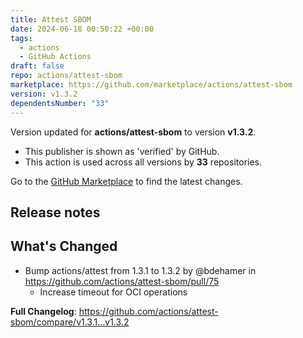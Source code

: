 ```yaml
---
title: Attest SBOM
date: 2024-06-18 00:50:22 +00:00
tags:
  - actions
  - GitHub Actions
draft: false
repo: actions/attest-sbom
marketplace: https://github.com/marketplace/actions/attest-sbom
version: v1.3.2
dependentsNumber: "33"
---
```



Version updated for **actions/attest-sbom** to version **v1.3.2**.
- This publisher is shown as 'verified' by GitHub.
- This action is used across all versions by **33** repositories.

Go to the [GitHub Marketplace](https://github.com/marketplace/actions/attest-sbom) to find the latest changes.

## Release notes

## What's Changed
* Bump actions/attest from 1.3.1 to 1.3.2 by @bdehamer in https://github.com/actions/attest-sbom/pull/75
  * Increase timeout for OCI operations


**Full Changelog**: https://github.com/actions/attest-sbom/compare/v1.3.1...v1.3.2
